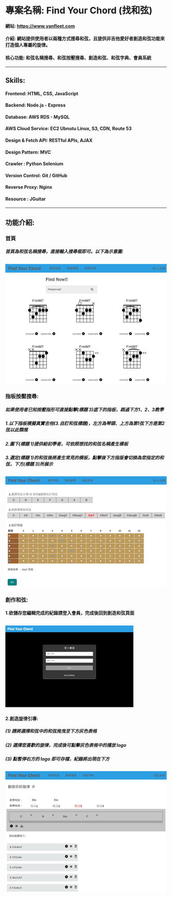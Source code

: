 # 專案名稱: Find Your Chord (找和弦)

#### 網站: https://www.yanfleet.com
#### 介紹: 網站提供使用者以兩種方式搜尋和弦，且提供非吉他愛好者創造和弦功能來打造個人專屬的旋律。
#### 核心功能: 和弦名稱搜尋、和弦按壓搜尋、創造和弦、和弦字典、會員系統

___
## Skills:
#### Frontend: HTML, CSS, JavaScript
#### Backend: Node.js - Express
#### Database: AWS RDS - MySQL
#### AWS Cloud Service: EC2 Ubnutu Linux, S3, CDN, Route 53
#### Design & Fetch API: RESTful APIs, AJAX
#### Design Pattern: MVC
#### Crawler : Python Selenium
#### Version Control: Git / GitHub
#### Reverse Proxy: Nginx
#### Resource : JGuitar

___
## 功能介紹:
### 首頁
##### 首頁為和弦名稱搜尋，直接輸入搜尋框即可。以下為示意圖:
## <img src="https://github.com/Tsung-Yen/find-your-chord/blob/develop/public/image/chordName_search.JPG" width="580">


### 指板按壓搜尋:
##### 如果使用者已知按壓指形可直接點擊(標題 3)底下的指板，跳過下方1、2、3教學
##### 1.以下指板模擬真實吉他(3.自訂和弦標題)，左方為琴頭、上方為第1弦下方是第2弦以此類推
##### 2.圖下(標題 1)提供給初學者，可依照想找的和弦名稱產生模板
##### 3.選定(標題 1)的和弦後將產生常見的模板，點擊後下方指版會切換為您指定的和弦，下方(標題 3)所展示
## <img src="https://github.com/Tsung-Yen/find-your-chord/blob/develop/public/image/chordPress_search.JPG" width="580">

### 創作和弦:
#### 1.欲儲存您編輯完成的紀錄請登入會員，完成後回到創造和弦頁面
## <img src="https://github.com/Tsung-Yen/find-your-chord/blob/develop/public/image/signIn.JPG" width="400">
#### 2.創造旋律引導:
##### (1) 請將選擇和弦中的和弦拖曳至下方灰色表格
##### (2) 選擇您喜歡的旋律，完成後可點擊灰色表格中的播放 logo
##### (3) 點暫停右方的 logo 即可存檔，紀錄將出現在下方
## <img src="https://github.com/Tsung-Yen/find-your-chord/blob/develop/public/image/createMelody.JPG" width="580">


